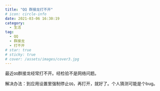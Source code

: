 ```yaml
---
title: "QQ 群接龙打不开"
# icon: circle-info
date: 2021-03-06 16:30:19
category:
  - 生活
tag:
  - QQ
  - 群接龙
  - 打不开
# star: true
# sticky: true
# cover: /assets/images/cover3.jpg
---
```


最近`QQ`群接龙经常打不开。经检验不是网络问题。

解决办法：到应用设置里强制停止`QQ`，再打开，就好了。个人猜测可能是个bug。